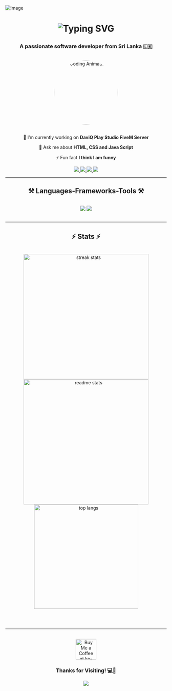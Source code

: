 ![image](https://github.com/user-attachments/assets/a95ec71a-5dba-499c-8761-d2fecb59c968)<h1 align="center">
  <img src="https://readme-typing-svg.demolab.com?font=Fira+Code&size=35&pause=2000&center=true&vCenter=true&width=940&lines=Hi+%F0%9F%91%8B%2C+I'm+Sohan+Edirisinghe;Frontend+Dev+%7C+FiveM+Dev+%7C+Tech+Enthusiast;Welcome+to+My+Corner+of+the+Code+Universe!!" alt="Typing SVG" />
</h1>

<h3 align="center">A passionate software developer from Sri Lanka 🇱🇰</h3>

<br/>  

<div align="center">
  <img src="![image](https://github.com/user-attachments/assets/95559bef-370a-4eb9-9659-88f215e0cf96)" width="200" alt="Coding Animation" style="border-radius: 50%;">
</div>
<br>
<div align="center">

 🔭 I’m currently working on **DaviQ Play Studio FiveM Server**
 
 💬 Ask me about **HTML, CSS and Java Script**

 ⚡ Fun fact **I think I am funny**

</div>

<div align="center"> 
  <a href="sohan.edirisinghe@gmail.com">   
    <img src="https://img.shields.io/badge/Gmail-333333?style=for-the-badge&logo=gmail&logoColor=red" />
  </a>
  <a href="https://instagram.com/sohan.vpz" target="_blank">
    <img src="https://img.shields.io/badge/Instagram-000000?style=for-the-badge&logo=instagram&logoColor=red" target="_blank" />
  </a>
  <a href="https://www.youtube.com/c/daviq.playstudio" target="_blank">
     <img src="https://img.shields.io/badge/Youtube-ff0000?style=for-the-badge&logo=youtube&logoColor=white" target="_blank" /> 
  </a>
  <a href="https://www.fiverr.com/users/speedare" target="_blank">
    <img src="https://img.shields.io/badge/Fiverr-005e0a?style=for-the-badge&logo=fiverr&logoColor=white" target="_blank" /> <!-- sqlite, safari, google-chrome are other good icon options -->
 </a>
</div>
  
<hr/>
    <h2 align="center">⚒️ Languages-Frameworks-Tools ⚒️</h2>
    <br/>
    <div align="center">
        <img src="https://skillicons.dev/icons?i=bootstrap,html,css,vscode,github,figma,angular,react,git" />
        <img src="https://skillicons.dev/icons?i=javascript,typescript,firebase,mysql,flutter,figma,blender,pytorch" /><br>
    </div>    
    <br/>
  <hr/>

<h2 align="center">⚡ Stats ⚡</h2>
<br>
<div align=center>
  <img width=390 src="https://github-readme-streak-stats-salesp07.vercel.app/?user=sohanediri&count_private=true&theme=react&border_radius=10" alt="streak stats"/>
  <img width=390 src="https://github-readme-stats-salesp07.vercel.app/api?username=sohanediri&count_private=true&show_icons=true&theme=react&rank_icon=github&border_radius=10" alt="readme stats" />
  <br/>
  <img width=325 align="center" src="https://github-readme-stats-salesp07.vercel.app/api/top-langs/?username=sohanediri&hide=HTML&langs_count=8&layout=compact&theme=react&border_radius=10&size_weight=0.5&count_weight=0.5&exclude_repo=github-readme-stats" alt="top langs" />
</div>

<br/><br/>

<hr/>

<br/>

<div align="center">
  <a href='https://www.buymeacoffee.com/viperz' target='_blank'><img height='64' style='border:0px;height:64px;' src='https://cdn.buymeacoffee.com/buttons/v2/default-yellow.png' border='0' alt='Buy Me a Coffee at ko-fi.com' /></a>
  </div>

<div align="center">
    <h3>Thanks for Visiting! 💻🚀</h3>
    <img src="https://readme-typing-svg.herokuapp.com?font=Fira+Code&size=22&pause=2000&color=36BCF7&center=true&vCenter=true&lines=Let's+build+something+great!" />
  </div>

